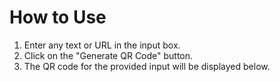 # How to Use
1. Enter any text or URL in the input box.
2. Click on the "Generate QR Code" button.
3. The QR code for the provided input will be displayed below.
